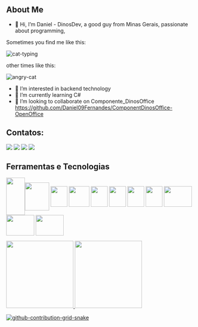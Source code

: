 ## About Me 

- 👋 Hi, I’m Daniel - DinosDev, a good guy from Minas Gerais, passionate about programming,

Sometimes you find me like this:

 ![cat-typing](https://user-images.githubusercontent.com/29381329/219458217-71e8c2ec-8602-4ccf-8b8a-a6c3557b5814.gif)

other times like this:

![angry-cat](https://user-images.githubusercontent.com/29381329/219459225-10560d1c-0125-4723-88f5-d6b389efec0c.gif)






- 👀 I’m interested in backend technology
- 🌱 I’m currently learning C# 
- 💞️ I’m looking to collaborate on Componente_DinosOffice https://github.com/Daniel09Fernandes/ComponentDinosOffice-OpenOffice

## Contatos:

<div>
<a href="https://www.youtube.com/channel/UCbDUCAOmb1VGfhNKrQ89CIQ" target="_blank"><img src="https://img.shields.io/badge/YouTube-FF0000?style=for-the-badge&logo=youtube&logoColor=white" target="_blank"></a>
<a href="https://www.instagram.com/dinosdev/" target="_blank"><img src="https://img.shields.io/badge/-Instagram-%23E4405F?style=for-the-badge&logo=instagram&logoColor=white" target="_blank"></a>
<a href = "mailto:danielfernandesroddrigues@gmail.com"><img src="https://img.shields.io/badge/Gmail-D14836?style=for-the-badge&logo=gmail&logoColor=white" target="_blank"></a>
<a href="https://www.linkedin.com/in/daniel-fernandes-124393b0/" target="_blank"><img src="https://img.shields.io/badge/-LinkedIn-%230077B5?style=for-the-badge&logo=linkedin&logoColor=white" target="_blank"></a>   
</div>




## Ferramentas e Tecnologias

<img align="center"  src="https://cdn.jsdelivr.net/gh/devicons/devicon/icons/git/git-original.svg" width="50" height="100"/><img align="center"  src="https://user-images.githubusercontent.com/29381329/219448652-d222450e-c260-4b30-adfa-b29da36c4f71.png" width="65" height="75"/>
<img align="center" src="https://user-images.githubusercontent.com/29381329/219449925-696cb620-6e40-47c9-a97f-c78539eb6bf5.png"  width="45" height="55"/>
<img align="center" src="https://user-images.githubusercontent.com/29381329/219453487-a827af46-896e-4104-8958-6ec838807e1f.png"  width="55" height="55"/>
<img align="center" src="https://user-images.githubusercontent.com/29381329/219453691-26ac049f-3674-4756-97ca-e44e250871f2.png"  width="45" height="55"/>
<img align="center" src="https://user-images.githubusercontent.com/29381329/219453808-feb9c494-151e-4eb1-9685-8e8079cef0e2.png"  width="45" height="55"/>
<img align="center" src="https://user-images.githubusercontent.com/29381329/219453957-a241bf1b-bfe7-4505-94c9-bd64cb0117b6.png"  width="45" height="55"/>
<img align="center" src="https://user-images.githubusercontent.com/29381329/219454039-30464dd7-e7f3-4949-a6f1-f7a8d3401840.png"  width="45" height="55"/>
<img align="center" src="https://user-images.githubusercontent.com/29381329/219454121-09979f02-0d44-41af-961e-f6fcdb699757.png"  width="75" height="55"/>
<img align="center" src="https://user-images.githubusercontent.com/29381329/219454199-e9b6a079-d506-4571-81a1-ac76c07aca01.png"  width="75" height="55"/>
<img align="center" src="https://user-images.githubusercontent.com/29381329/219454471-de5374ea-abc9-439e-95ac-5c6eab45e818.png"  width="75" height="55"/>


<div>
<a href="https://github.com/Daniel09Fernandes">
<img height="180em" src="https://github-readme-stats-sigma-five.vercel.app/api/top-langs/?username=Daniel09Fernandes&layout=compact&langs_count=7&theme=dracula"/>
<img height="180em" src="https://github-readme-stats-sigma-five.vercel.app/api?username=Daniel09Fernandes&show_icons=true&theme=dracula&include_all_commits=true&count_private=true"/>
</div>
	
	
	



![github-contribution-grid-snake](https://user-images.githubusercontent.com/29381329/219456717-f1526965-d250-4d7c-af1c-c5b9435f3245.svg)










  

 

